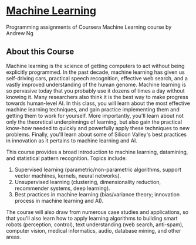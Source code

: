 # [Machine Learning](https://www.coursera.org/learn/machine-learning/home/welcome)

Programming assignments of Coursera Machine Learning course by Andrew Ng

## About this Course

Machine learning is the science of getting computers to act without being explicitly programmed. In the past decade, machine learning has given us self-driving cars, practical speech recognition, effective web search, and a vastly improved understanding of the human genome. Machine learning is so pervasive today that you probably use it dozens of times a day without knowing it. Many researchers also think it is the best way to make progress towards human-level AI. In this class, you will learn about the most effective machine learning techniques, and gain practice implementing them and getting them to work for yourself. More importantly, you'll learn about not only the theoretical underpinnings of learning, but also gain the practical know-how needed to quickly and powerfully apply these techniques to new problems. Finally, you'll learn about some of Silicon Valley's best practices in innovation as it pertains to machine learning and AI.

This course provides a broad introduction to machine learning, datamining, and statistical pattern recognition. Topics include:  
1. Supervised learning (parametric/non-parametric algorithms, support vector machines, kernels, neural networks).  
2. Unsupervised learning (clustering, dimensionality reduction, recommender systems, deep learning).  
3. Best practices in machine learning (bias/variance theory; innovation process in machine learning and AI).  

The course will also draw from numerous case studies and applications, so that you'll also learn how to apply learning algorithms to building smart robots (perception, control), text understanding (web search, anti-spam), computer vision, medical informatics, audio, database mining, and other areas.
